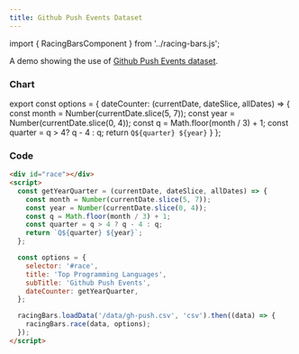 ```yaml
---
title: Github Push Events Dataset
---
```


import { RacingBarsComponent } from '../racing-bars.js';

A demo showing the use of [Github Push Events dataset](/docs/sample-datasets#github-push-events).

<!--truncate-->

### Chart

export const options = {
dateCounter: (currentDate, dateSlice, allDates) => {
const month = Number(currentDate.slice(5, 7));
const year = Number(currentDate.slice(0, 4));
const q = Math.floor(month / 3) + 1;
const quarter = q > 4? q - 4 : q;
return `Q${quarter} ${year}`
}
};

<div className="gallery">
  <RacingBarsComponent
    dataUrl="/data/gh-push.csv"
    dataType="csv"
    title="Top Programming Languages"
    subTitle="Github Push Events"
    dateCounter={options.dateCounter}
/>

</div>

### Code

```html
<div id="race"></div>
<script>
  const getYearQuarter = (currentDate, dateSlice, allDates) => {
    const month = Number(currentDate.slice(5, 7));
    const year = Number(currentDate.slice(0, 4));
    const q = Math.floor(month / 3) + 1;
    const quarter = q > 4 ? q - 4 : q;
    return `Q${quarter} ${year}`;
  };

  const options = {
    selector: '#race',
    title: 'Top Programming Languages',
    subTitle: 'Github Push Events',
    dateCounter: getYearQuarter,
  };

  racingBars.loadData('/data/gh-push.csv', 'csv').then((data) => {
    racingBars.race(data, options);
  });
</script>
```
